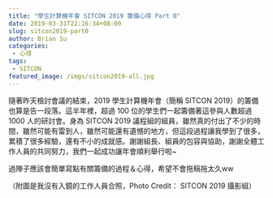 ```yaml
---
title: "學生計算機年會 SITCON 2019 籌備心得 Part 0"
date: 2019-03-31T22:16:34+08:00
slug: sitcon2019-part0
author: Brian Su
categories:
 - 心得
tags:
 - SITCON 
featured_image: /imgs/sitcon2019-all.jpg
---
```


隨著昨天檢討會議的結束，2019 學生計算機年會（簡稱 SITCON 2019）的籌備也算是告一段落。這半年裡，超過 100 位的學生們一起籌備著這參與人數超過 1000 人的研討會。身為 SITCON 2019 議程組的組員，雖然真的付出了不少的時間，雖然可能有雷到人，雖然可能還有遺憾的地方，但這段過程讓我學到了很多，累積了很多經驗，還有不小的成就感。謝謝組長、組員的包容與協助，謝謝全體工作人員的共同努力，我們一起成功讓年會順利舉行啦~

<!--more-->

過陣子應該會簡單寫點有關籌備的過程＆心得，希望不會拖稿拖太久ww

（附圖是我沒有入鏡的工作人員合照，Photo Credit： SITCON 2019 攝影組）